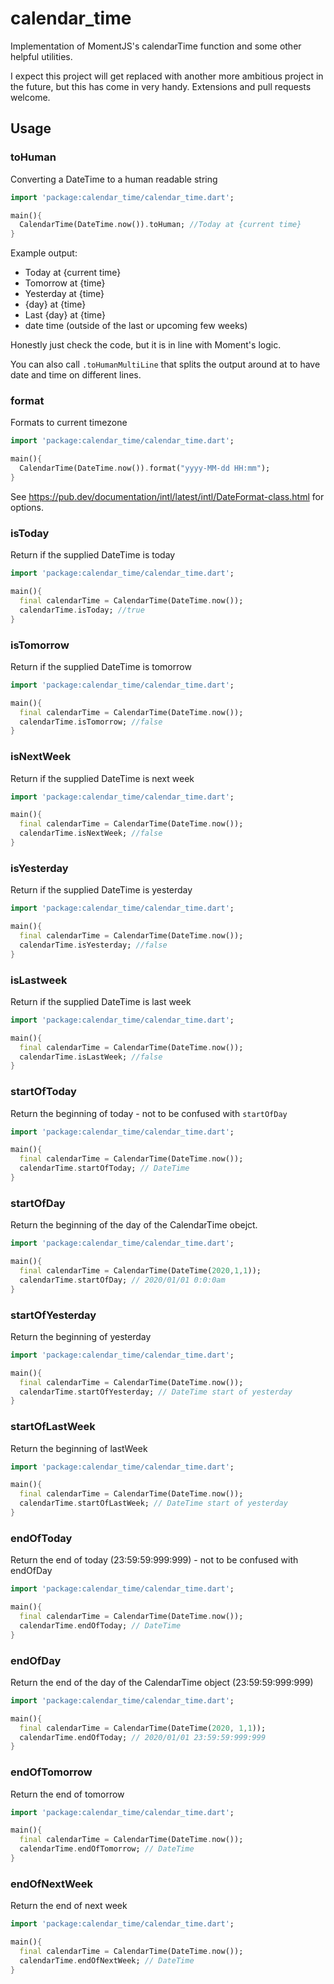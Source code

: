 # calendar_time

Implementation of MomentJS's calendarTime function and some other helpful utilities.

I expect this project will get replaced with another more ambitious project in the future, but this has come in very handy. Extensions and pull requests welcome.

## Usage

### toHuman
Converting a DateTime to a human readable string
```dart
import 'package:calendar_time/calendar_time.dart';

main(){
  CalendarTime(DateTime.now()).toHuman; //Today at {current time}
}
```

Example output:

- Today at {current time}
- Tomorrow at {time}
- Yesterday at {time}
- {day} at {time}
- Last {day} at {time}
- date time (outside of the last or upcoming few weeks)

Honestly just check the code, but it is in line with Moment's logic.

You can also call `.toHumanMultiLine` that splits the output around at to have date and time on different lines.

### format

Formats to current timezone 

```dart
import 'package:calendar_time/calendar_time.dart';

main(){
  CalendarTime(DateTime.now()).format("yyyy-MM-dd HH:mm");
}
```

See https://pub.dev/documentation/intl/latest/intl/DateFormat-class.html for options.

### isToday

Return if the supplied DateTime is today

```dart
import 'package:calendar_time/calendar_time.dart';

main(){
  final calendarTime = CalendarTime(DateTime.now());
  calendarTime.isToday; //true
}
```

### isTomorrow

Return if the supplied DateTime is tomorrow

```dart
import 'package:calendar_time/calendar_time.dart';

main(){
  final calendarTime = CalendarTime(DateTime.now());
  calendarTime.isTomorrow; //false
}
```

### isNextWeek

Return if the supplied DateTime is next week

```dart
import 'package:calendar_time/calendar_time.dart';

main(){
  final calendarTime = CalendarTime(DateTime.now());
  calendarTime.isNextWeek; //false
}
```

### isYesterday

Return if the supplied DateTime is yesterday

```dart
import 'package:calendar_time/calendar_time.dart';

main(){
  final calendarTime = CalendarTime(DateTime.now());
  calendarTime.isYesterday; //false
}
```

### isLastweek

Return if the supplied DateTime is last week

```dart
import 'package:calendar_time/calendar_time.dart';

main(){
  final calendarTime = CalendarTime(DateTime.now());
  calendarTime.isLastWeek; //false
}
```

### startOfToday

Return the beginning of today - not to be confused with `startOfDay`

```dart
import 'package:calendar_time/calendar_time.dart';

main(){
  final calendarTime = CalendarTime(DateTime.now());
  calendarTime.startOfToday; // DateTime
}
```

### startOfDay

Return the beginning of the day of the CalendarTime obejct.

```dart
import 'package:calendar_time/calendar_time.dart';

main(){
  final calendarTime = CalendarTime(DateTime(2020,1,1));
  calendarTime.startOfDay; // 2020/01/01 0:0:0am
}
```

### startOfYesterday

Return the beginning of yesterday

```dart
import 'package:calendar_time/calendar_time.dart';

main(){
  final calendarTime = CalendarTime(DateTime.now());
  calendarTime.startOfYesterday; // DateTime start of yesterday
}
```

### startOfLastWeek

Return the beginning of lastWeek

```dart
import 'package:calendar_time/calendar_time.dart';

main(){
  final calendarTime = CalendarTime(DateTime.now());
  calendarTime.startOfLastWeek; // DateTime start of yesterday
}
```

### endOfToday

Return the end of today (23:59:59:999:999) - not to be confused with endOfDay

```dart
import 'package:calendar_time/calendar_time.dart';

main(){
  final calendarTime = CalendarTime(DateTime.now());
  calendarTime.endOfToday; // DateTime
}
```

### endOfDay

Return the end of the day of the CalendarTime object (23:59:59:999:999)

```dart
import 'package:calendar_time/calendar_time.dart';

main(){
  final calendarTime = CalendarTime(DateTime(2020, 1,1));
  calendarTime.endOfToday; // 2020/01/01 23:59:59:999:999
}
```

### endOfTomorrow

Return the end of tomorrow

```dart
import 'package:calendar_time/calendar_time.dart';

main(){
  final calendarTime = CalendarTime(DateTime.now());
  calendarTime.endOfTomorrow; // DateTime
}
```

### endOfNextWeek

Return the end of next week

```dart
import 'package:calendar_time/calendar_time.dart';

main(){
  final calendarTime = CalendarTime(DateTime.now());
  calendarTime.endOfNextWeek; // DateTime
}
```
